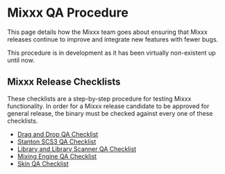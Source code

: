 # Mixxx QA Procedure

This page details how the Mixxx team goes about ensuring that Mixxx
releases continue to improve and integrate new features with fewer bugs.

This procedure is in development as it has been virtually non-existent
up until now.

## Mixxx Release Checklists

These checklists are a step-by-step procedure for testing Mixxx
functionality. In order for a Mixxx release candidate to be approved for
general release, the binary must be checked against every one of these
checklists.

  - [Drag and Drop QA Checklist](qa_drag_and_drop)
  - [Stanton SCS3 QA Checklist](qa_scs3)
  - [Library and Library Scanner QA Checklist](qa_library)
  - [Mixing Engine QA Checklist](qa_engine)
  - [Skin QA Checklist](qa_skin)
